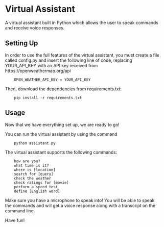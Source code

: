 # Virtual Assistant
A virtual assistant built in Python which allows the user to speak commands and receive voice responses.

<h2> Setting Up </h2>
In order to use the full features of the virtual assistant, you must create a file called config.py and insert the following line of code,
replacing YOUR_API_KEY with an API key received from https://openweathermap.org/api

        OPEN_WEATHER_API_KEY = YOUR_API_KEY

Then, download the dependencies from requirements.txt:

        pip install -r requirements.txt

<h2> Usage </h2>
Now that we have everything set up, we are ready to go!

You can run the virtual assistant by using the command

        python assistant.py

The virtual assistant supports the following commands:

        how are you?
        what time is it?
        where is [location]
        search for [query]
        check the weather
        check ratings for [movie]
        perform a speed test
        define [English word]

Make sure you have a microphone to speak into! You will be able to speak the commands and will get a voice response along with a transcript on the command line.

Have fun!